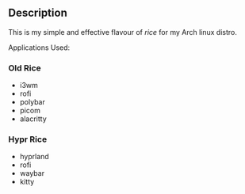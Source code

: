 ## Description

This is my simple and effective flavour of _rice_ for my Arch linux distro.

Applications Used:

### Old Rice
- i3wm
- rofi
- polybar
- picom
- alacritty

### Hypr Rice
- hyprland
- rofi
- waybar
- kitty

